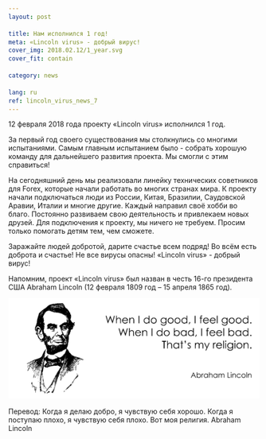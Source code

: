 ```yaml
---
layout: post

title: Нам исполнился 1 год!
meta: «Lincoln virus» - добрый вирус!
cover_img: 2018.02.12/1_year.svg
cover_fit: contain

category: news

lang: ru
ref: lincoln_virus_news_7
---
```


12 февраля 2018 года проекту «Lincoln virus» исполнился 1 год.

За первый год своего существования мы столкнулись со многими испытаниями.
Самым главным испытанием было - собрать хорошую команду для дальнейшего развития проекта.
Мы смогли с этим справиться!

На сегодняшний день мы реализовали линейку технических советников для Forex, которые начали работать во многих странах мира.
К проекту начали подключаться люди из России, Китая, Бразилии, Саудовской Аравии, Италии и многие другие.
Каждый направил своё хобби во благо.
Постоянно развиваем свою деятельность и привлекаем новых друзей.
Для подключения к проекту, мы ничего не требуем.
Просим только помогать детям тем, чем сможете.

Заражайте людей добротой, дарите счастье всем подряд!
Во всём есть доброта и счастье!
Не все вирусы опасны!
«Lincoln virus» - добрый вирус!

Напомним, проект «Lincoln virus» был назван в честь 16-го президента США Abraham Lincoln (12 февраля 1809 год – 15 апреля 1865 год).

<a data-fancybox="gallery" href="/img/news/2018.02.12/Lincoln.svg"><img src="/img/news/2018.02.12/Lincoln.svg" alt=""></a>

Перевод:
 Когда я делаю добро, я чувствую себя хорошо. 
 Когда я поступаю плохо, я чувствую себя плохо. 
 Вот моя религия.
 Abraham Lincoln
